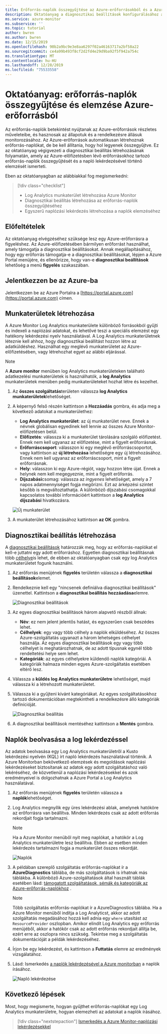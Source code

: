 ```yaml
---
title: Erőforrás-naplók összegyűjtése az Azure-erőforrásokból és a Azure Monitor elemzése
description: Oktatóanyag a diagnosztikai beállítások konfigurálásához az Azure-erőforrásokból származó erőforrás-naplók összegyűjtéséhez egy Log Analytics munkaterületre, ahol egy napló lekérdezéssel elemezhetők.
ms.service: azure-monitor
ms.subservice: ''
ms.topic: tutorial
author: bwren
ms.author: bwren
ms.date: 12/15/2019
ms.openlocfilehash: 90b2a9bc9e3e8aa6297f02a46163717a2bf58a22
ms.sourcegitcommit: ce4a99b493f8cf2d2fd4e29d9ba92f5f942a754c
ms.translationtype: MT
ms.contentlocale: hu-HU
ms.lasthandoff: 12/28/2019
ms.locfileid: "75533558"
---
```

# <a name="tutorial-collect-and-analyze-resource-logs-from-an-azure-resource"></a>Oktatóanyag: erőforrás-naplók összegyűjtése és elemzése Azure-erőforrásból

Az erőforrás-naplók betekintést nyújtanak az Azure-erőforrások részletes műveleteibe, és hasznosak az állapotuk és a rendelkezésre állásuk monitorozásához. Az Azure-erőforrások automatikusan létrehoznak erőforrás-naplókat, de be kell állítania, hogy hol legyenek összegyűjtve. Ez az oktatóanyag végigvezeti a diagnosztikai beállítás létrehozásának folyamatán, amely az Azure-előfizetésben lévő erőforrásokhoz tartozó erőforrás-naplók összegyűjtését és a napló lekérdezésével történő elemzését ismerteti.

Eben az oktatóanyagban az alábbiakkal fog megismerkedni:

> [!div class="checklist"]
> * Log Analytics munkaterület létrehozása Azure Monitor
> * Diagnosztikai beállítás létrehozása az erőforrás-naplók összegyűjtéséhez 
> * Egyszerű naplózási lekérdezés létrehozása a naplók elemzéséhez


## <a name="prerequisites"></a>Előfeltételek

Az oktatóanyag elvégzéséhez szüksége lesz egy Azure-erőforrásra a figyeléshez. Az Azure-előfizetésében bármilyen erőforrást használhat, amely támogatja a diagnosztikai beállításokat. Annak megállapításához, hogy egy erőforrás támogatja-e a diagnosztikai beállításokat, lépjen a Azure Portal menüjére, és ellenőrizze, hogy van-e **diagnosztikai beállítások** lehetőség a menü **figyelés** szakaszában.


## <a name="log-in-to-azure"></a>Jelentkezzen be az Azure-ba
Jelentkezzen be az Azure Portalra a [https://portal.azure.com](https://portal.azure.com) címen.


## <a name="create-a-workspace"></a>Munkaterületek létrehozása
A Azure Monitor Log Analytics munkaterülete különböző forrásokból gyűjti és indexeli a naplózási adatokat, és lehetővé teszi a speciális elemzést egy hatékony lekérdezési nyelv használatával. A Log Analytics munkaterületnek léteznie kell ahhoz, hogy diagnosztikai beállítást hozzon létre az adatküldéshez. Használhat egy meglévő munkaterületet az Azure-előfizetésében, vagy létrehozhat egyet az alábbi eljárással. 

> [!NOTE]
> A **Azure monitor** menüben log Analytics munkaterületeken található adatkezelési munkaterületek is használhatók, a **log Analytics** munkaterületek menüben pedig munkaterületeket hozhat létre és kezelhet.

1. Az **összes szolgáltatás**területen válassza **log Analytics munkaterületek**lehetőséget.
2. A képernyő felső részén kattintson a **Hozzáadás** gombra, és adja meg a következő adatokat a munkaterülethez:
   - **Log Analytics munkaterület**: az új munkaterület neve. Ennek a névnek globálisan egyedinek kell lennie az összes Azure Monitor-előfizetésen belül.
   - **Előfizetés**: válassza ki a munkaterület tárolására szolgáló előfizetést. Ennek nem kell ugyanaz az előfizetése, mint a figyelt erőforrásnak.
   - **Erőforráscsoport**: válasszon ki egy meglévő erőforráscsoportot, vagy kattintson az **új létrehozása** lehetőségre egy új létrehozásához. Ennek nem kell ugyanaz az erőforráscsoport, mint a figyelt erőforrásnak.
   - **Hely**: válasszon ki egy Azure-régiót, vagy hozzon létre újat. Ennek a helynek nem kell megegyeznie, mint a figyelt erőforrás.
   - **Díjszabási**csomag: válassza az *ingyenes* lehetőséget, amely a 7 napos adatmennyiséget fogja megőrizni. Ezt az árképzési szintet később is megváltoztathatja. A különböző díjszabási csomagokkal kapcsolatos további információért kattintson a **log Analytics díjszabási** hivatkozásra.

    ![Új munkaterület](media/tutorial-resource-logs/new-workspace.png)

3. A munkaterület létrehozásához kattintson **az OK** gombra.

## <a name="create-a-diagnostic-setting"></a>Diagnosztikai beállítás létrehozása
A [diagnosztikai beállítások](../platform/diagnostic-settings.md) határozzák meg, hogy az erőforrás-naplókat el kell-e juttatni egy adott erőforráshoz. Egyetlen diagnosztikai beállításnak több [célhelye](../platform/diagnostic-settings.md#destinations)is lehet, de ebben az oktatóanyagban csak egy log Analytics munkaterületet fogunk használni.

1. Az erőforrás menüjének **figyelés** területén válassza a **diagnosztikai beállítások**elemet.
2. Rendelkeznie kell egy "nincsenek definiálva diagnosztikai beállítások" üzenettel. Kattintson a **diagnosztikai beállítás hozzáadása**elemre.

    ![Diagnosztikai beállítások](media/tutorial-resource-logs/diagnostic-settings.png)

3. Az egyes diagnosztikai beállítások három alapvető részből állnak:
 
   - **Név**: ez nem jelent jelentős hatást, és egyszerűen csak beszédes lehet.
   - **Célhelyek**: egy vagy több célhely a naplók elküldéséhez. Az összes Azure-szolgáltatás ugyanazt a három lehetséges célhelyet használja. Az egyes diagnosztikai beállítások egy vagy több célhelyet is meghatározhatnak, de az adott típusnak egynél több rendeltetési helye sem lehet. 
   - **Kategóriák**: az egyes célhelyekre küldendő naplók kategóriái. A kategóriák halmaza minden egyes Azure-szolgáltatás esetében eltérő lesz.

4. Válassza a **küldés log Analytics munkaterületre** lehetőséget, majd válassza ki a létrehozott munkaterületet.
5. Válassza ki a gyűjteni kívánt kategóriákat. Az egyes szolgáltatásokhoz tartozó dokumentációban megtekintheti a rendelkezésre álló kategóriák definícióját.

    ![Diagnosztikai beállítás](media/tutorial-resource-logs/diagnostic-setting.png)

6. A diagnosztikai beállítások mentéséhez kattintson a **Mentés** gombra.

    
 
 ## <a name="use-a-log-query-to-retrieve-logs"></a>Naplók beolvasása a log lekérdezéssel
Az adatok beolvasása egy Log Analytics munkaterületről a Kusto lekérdezési nyelvén (KQL) írt napló lekérdezés használatával történik. A Azure Monitorban bekövetkező elemzések és megoldások naplózási lekérdezéseket biztosítanak az adatok egy adott szolgáltatáshoz való lekéréséhez, de közvetlenül a naplózási lekérdezésekkel és azok eredményeivel is dolgozhatnak a Azure Portal a Log Analytics használatával. 

1. Az erőforrás menüjének **figyelés** területén válassza a **naplók**lehetőséget.
2. Log Analytics megnyílik egy üres lekérdezési ablak, amelynek hatóköre az erőforrásra van beállítva. Minden lekérdezés csak az adott erőforrás rekordjait fogja tartalmazni.

    > [!NOTE]
    > Ha a Azure Monitor menüből nyit meg naplókat, a hatókör a Log Analytics munkaterületre lesz beállítva. Ebben az esetben minden lekérdezés tartalmazni fogja a munkaterület összes rekordját.
   
    ![Naplók](media/tutorial-resource-logs/logs.png)

4. A példában szereplő szolgáltatás erőforrás-naplókat ír a **AzureDiagnostics** táblába, de más szolgáltatások is írhatnak más táblákba. A különböző Azure-szolgáltatások által használt táblák esetében lásd: [támogatott szolgáltatások, sémák és kategóriák az Azure-erőforrás-naplókhoz](../platform/diagnostic-logs-schema.md) .

    > [!NOTE]
    > Több szolgáltatás erőforrás-naplókat ír a AzureDiagnostics táblába. Ha a Azure Monitor menüből indítja a Log Analyticst, akkor az adott szolgáltatás megadásához hozzá kell adnia egy `where` utasítást az `ResourceProvider` oszlopban. Amikor elindít Log Analytics egy erőforrás menüjéből, akkor a hatókör csak az adott erőforrás rekordjait állítja be, ezért erre az oszlopra nincs szükség. Tekintse meg a szolgáltatás dokumentációját a példák lekérdezéséhez.


5. Írjon be egy lekérdezést, és kattintson a **Futtatás** elemre az eredmények vizsgálatához. 
6. Lásd: Ismerkedés [a naplók lekérdezésével a Azure monitorban](../log-query/get-started-queries.md) a naplók írásához.

    ![Napló lekérdezése](media/tutorial-resource-logs/log-query-1.png)




## <a name="next-steps"></a>Következő lépések
Most, hogy megismerte, hogyan gyűjthet erőforrás-naplókat egy Log Analytics munkaterületre, hogyan elemezheti az adatokat a naplók írásához.

> [!div class="nextstepaction"]
> [Ismerkedés a Azure Monitor-naplózási lekérdezésekkel](../log-query/get-started-queries.md)
